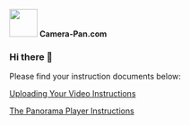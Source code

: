 <img src="https://www.camera-pan.com/images1/logo.svg" height="50em"> <strong>Camera-Pan.com</strong>

### Hi there 👋

Please find your instruction documents below:

<a href="https://github.com/Camera-Pan/Camera-Pan/blob/main/Upload%20Instructions.md">Uploading Your Video Instructions</a>

<a href="https://github.com/Camera-Pan/Camera-Pan/blob/main/Player%20Instructions.md">The Panorama Player Instructions</a>

